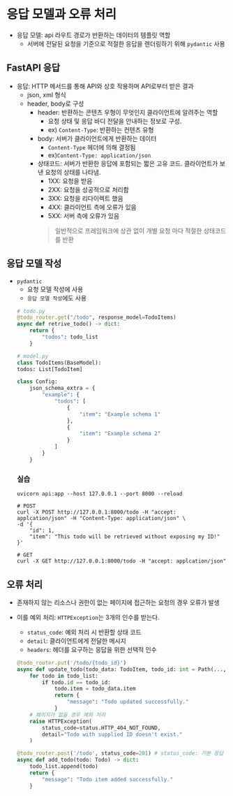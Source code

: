 # 응답 모델과 오류 처리
- 응답 모델: api 라우트 경로가 반환하는 데이터의 템플릿 역할
    - 서버에 전달된 요청을 기준으로 적절한 응답을 렌더링하기 위해 `pydantic` 사용
## FastAPI 응답
- 응답: HTTP 메서드를 통해 API와 상호 작용하며 API로부터 받은 결과
    - json, xml 형식
    - header, body로 구성
        - header: 반환하는 콘텐츠 우형이 무엇인지 클라이언트에 알려주는 역할
            - 요청 상태 및 응답 바디 전달을 안내하는 정보로 구성.
            - ex) `Content-Type`: 반환하는 컨텐츠 유형
        - body: 서버가 클라이언트에게 반환하는 데이터
            - `Content-Type` 헤더에 의해 결정됨
            - ex)`Content-Type: application/json`
        - 상태코드: 서버가 반환한 응답에 포함되는 짧은 고유 코드. 클라이언트가 보낸 요청의 상태를 나타냄.
            - 1XX: 요청을 받음
            - 2XX: 요청을 성공적으로 처리함
            - 3XX: 요청을 리다이렉트 했음
            - 4XX: 클라이언트 측에 오류가 있음
            - 5XX: 서버 측에 오류가 있음
            > 일반적으로 프레임워크에 상관 없이 개별 요청 마다 적절한 상태코드를 반환
## 응답 모델 작성
- `pydantic`
    - 요청 모델 작성에 사용
    - `응답 모델 작성`에도 사용
    ```python
    # todo.py
    @todo_router.get("/todo", response_model=TodoItems)
    async def retrive_todo() -> dict:
        return {
            "todos": todo_list
        }
    ```
    ```python
    # model.py
    class TodoItems(BaseModel):
    todos: List[TodoItem]

    class Config:
        json_schema_extra = {
            "example": {
                "todos": [
                    {
                        "item": "Example schema 1"
                    },
                    {
                        "item": "Example schema 2"
                    }
                ]
            }
        }
    ```
    ### 실습
    ```shell
    uvicorn api:app --host 127.0.0.1 --port 8000 --reload
    ```
    ```shell
    # POST
    curl -X POST http://127.0.0.1:8000/todo -H "accept: applcation/json" -H "Content-Type: application/json" \
    -d '{
        "id": 1,
        "item": "This todo will be retrieved without exposing my ID!"
    }'
    ```
    ```shell
    # GET
    curl -X GET http://127.0.0.1:8000/todo -H "accept: applcation/json"
    ```

## 오류 처리
- 존재하지 않는 리소스나 권한이 없는 페이지에 접근하는 요청의 경우 오류가 발생
- 이를 예외 처리: `HTTPException`는 3개의 인수를 받는다.
    - `status_code`: 예외 처리 시 반환할 상태 코드
    - `detail`: 클라이언트에게 전달한 메시지
    - `headers`: 헤더를 요구하는 응답을 위한 선택적 인수

    ```python
    @todo_router.put('/todo/{todo_id}')
    async def update_todo(todo_data: TodoItem, todo_id: int = Path(..., title="The ID of the todo to be updated.")) -> dict:
        for todo in todo_list:
            if todo.id == todo_id:
                todo.item = todo_data.item
                return {
                    "message": "Todo updated successfully."
                }
        # 페이지가 없을 경우 예외 처리
        raise HTTPException(
            status_code=status.HTTP_404_NOT_FOUND,
            detail="Todo with supplied ID doesn't exist."
        )
    ```

    ```python
    @todo_router.post('/todo', status_code=201) # status_code: 기본 응답 코드도 변경 가능
    async def add_todo(todo: Todo) -> dict:
        todo_list.append(todo)
        return {
            "message": "Todo item added successfully."
        }
    ```